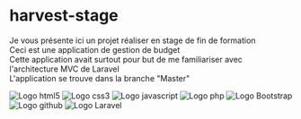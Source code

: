 # harvest-stage

Je vous présente ici un projet réaliser en stage de fin de formation  
Ceci est une application de gestion de budget  
Cette application avait surtout pour but de me familiariser avec l'architecture MVC de Laravel  
L'application se trouve dans la branche "Master"

![Logo html5](https://img.shields.io/badge/HTML5-E34F26?style=for-the-badge&logo=html5&logoColor=white)
![Logo css3](https://img.shields.io/badge/CSS3-1572B6?style=for-the-badge&logo=css3&logoColor=white)
![Logo javascript](https://img.shields.io/badge/JavaScript-323330?style=for-the-badge&logo=javascript&logoColor=F7DF1E)
![Logo php](https://img.shields.io/badge/PHP-777BB4?style=for-the-badge&logo=php&logoColor=white)
![Logo Bootstrap](https://img.shields.io/badge/Bootstrap-563D7C?style=for-the-badge&logo=bootstrap&logoColor=white)
![Logo github](https://img.shields.io/badge/GitHub-100000?style=for-the-badge&logo=github&logoColor=white)
![Logo Laravel](https://img.shields.io/badge/laravel-%23FF2D20.svg?style=for-the-badge&logo=laravel&logoColor=white)
